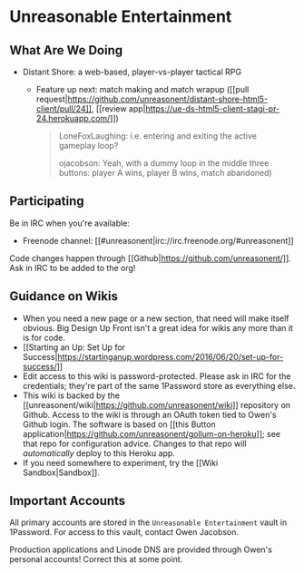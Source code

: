 # Unreasonable Entertainment

## What Are We Doing

* Distant Shore: a web-based, player-vs-player tactical RPG
    * Feature up next: match making and match wrapup ([[pull request|https://github.com/unreasonent/distant-shore-html5-client/pull/24]], [[review app|https://ue-ds-html5-client-stagi-pr-24.herokuapp.com/]])

        > LoneFoxLaughing: i.e. entering and exiting the active gameplay loop?
        >
        > ojacobson: Yeah, with a dummy loop in the middle three buttons: player A wins, player B wins, match abandoned)

## Participating

Be in IRC when you're available:

* Freenode channel: [[#unreasonent|irc://irc.freenode.org/#unreasonent]]

Code changes happen through [[Github|https://github.com/unreasonent/]]. Ask in IRC to be added to the org!

## Guidance on Wikis

* When you need a new page or a new section, that need will make itself obvious. Big Design Up Front isn't a great idea for wikis any more than it is for code.
* [[Starting an Up: Set Up for Success|https://startinganup.wordpress.com/2016/06/20/set-up-for-success/]]
* Edit access to this wiki is password-protected. Please ask in IRC for the credentials; they're part of the same 1Password store as everything else.
* This wiki is backed by the [[unreasonent/wiki|https://github.com/unreasonent/wiki]] repository on Github. Access to the wiki is through an OAuth token tied to Owen's Github login. The software is based on [[this Button application|https://github.com/unreasonent/gollum-on-heroku]]; see that repo for configuration advice. Changes to that repo will _automatically_ deploy to this Heroku app.
* If you need somewhere to experiment, try the [[Wiki Sandbox|Sandbox]].

## Important Accounts

All primary accounts are stored in the `Unreasonable Entertainment` vault in 1Password. For access to this vault, contact Owen Jacobson.

Production applications and Linode DNS are provided through Owen's personal accounts! Correct this at some point.